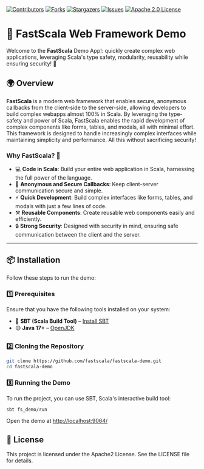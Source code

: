 
[![Contributors][contributors-shield]][contributors-url]
[![Forks][forks-shield]][forks-url]
[![Stargazers][stars-shield]][stars-url]
[![Issues][issues-shield]][issues-url]
[![Apache 2.0 License][license-shield]][license-url]

# 🚀 FastScala Web Framework Demo

Welcome to the **FastScala** Demo App!: quickly create complex web applications, leveraging Scala's type safety, modularity, reusability while ensuring security! 🌟

## 🌍 Overview

**FastScala** is a modern web framework that enables secure, anonymous callbacks from the client-side to the server-side, allowing developers to build complex webapps almost 100% in Scala. By leveraging the type-safety and power of Scala, FastScala enables the rapid development of complex components like forms, tables, and modals, all with minimal effort. This framework is designed to handle increasingly complex interfaces while maintaining simplicity and performance. All this without sacrificing security!

### Why FastScala? 🤔

- 💻 **Code in Scala**: Build your entire web application in Scala, harnessing the full power of the language.
- 🔐 **Anonymous and Secure Callbacks**: Keep client-server communication secure and simple.
- ⚡ **Quick Development**: Build complex interfaces like forms, tables, and modals with just a few lines of code.
- ⚒️ **Reusable Components**: Create reusable web components easily and efficiently.
- 🔒 **Strong Security**: Designed with security in mind, ensuring safe communication between the client and the server.

---

## 📦 Installation

Follow these steps to run the demo:

### 1️⃣ Prerequisites

Ensure that you have the following tools installed on your system:

- 🔵 **SBT (Scala Build Tool)** – [Install SBT](https://www.scala-sbt.org/download.html)
- 🟡 **Java 17+** – [OpenJDK](https://openjdk.org/install/)

### 2️⃣ Cloning the Repository

```bash
git clone https://github.com/fastscala/fastscala-demo.git
cd fastscala-demo
```

### 3️⃣ Running the Demo
To run the project, you can use SBT, Scala's interactive build tool:
```
sbt fs_demo/run
```
Open the demo at [http://localhost:9064/](http://localhost:9064/)

## 📜 License
This project is licensed under the Apache2 License. See the LICENSE file for details.

[contributors-shield]: https://img.shields.io/github/contributors/fastscala/fastscala-demo.svg?style=for-the-badge
[contributors-url]: https://github.com/fastscala/fastscala-demo/graphs/contributors
[forks-shield]: https://img.shields.io/github/forks/fastscala/fastscala-demo.svg?style=for-the-badge
[forks-url]: https://github.com/fastscala/fastscala-demo/network/members
[stars-shield]: https://img.shields.io/github/stars/fastscala/fastscala-demo.svg?style=for-the-badge
[stars-url]: https://github.com/fastscala/fastscala-demo/stargazers
[issues-shield]: https://img.shields.io/github/issues/fastscala/fastscala-demo.svg?style=for-the-badge
[issues-url]: https://github.com/fastscala/fastscala-demo/issues
[license-shield]: https://img.shields.io/github/license/fastscala/fastscala-demo.svg?style=for-the-badge
[license-url]: https://github.com/fastscala/fastscala-demo/blob/master/LICENSE
